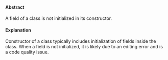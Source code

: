 #### Abstract
A field of a class is not initialized in its constructor.

#### Explanation
Constructor of a class typically includes initialization of fields inside the class. When a field is not initialized, it is likely due to an editing error and is a code quality issue.
